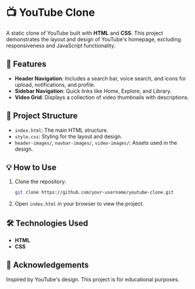 # 📺 YouTube Clone

A static clone of YouTube built with **HTML** and **CSS**. This project demonstrates the layout and design of YouTube's homepage, excluding responsiveness and JavaScript functionality.

## 🚀 Features

- **Header Navigation**: Includes a search bar, voice search, and icons for upload, notifications, and profile.
- **Sidebar Navigation**: Quick links like Home, Explore, and Library.
- **Video Grid**: Displays a collection of video thumbnails with descriptions.

## 📂 Project Structure

- `index.html`: The main HTML structure.
- `style.css`: Styling for the layout and design.
- `header-images/`, `navbar-images/`, `video-images/`: Assets used in the design.

## 💡 How to Use

1. Clone the repository:
   ```bash
   git clone https://github.com/your-username/youtube-clone.git
   ```
2. Open `index.html` in your browser to view the project.

## 🛠️ Technologies Used

- **HTML**
- **CSS**

## 🙌 Acknowledgements

Inspired by YouTube's design. This project is for educational purposes.
